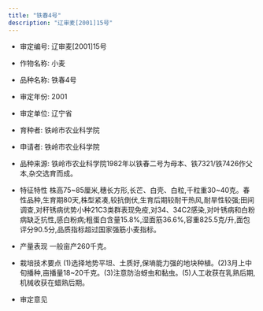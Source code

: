 ```yaml
---
title: "铁春4号"
description: "辽审麦[2001]15号"
---
```

* 审定编号:  辽审麦[2001]15号

*  作物名称:  小麦

*  品种名称:  铁春4号

*  审定年份:  2001

*  审定单位:  辽宁省

* 育种者:  铁岭市农业科学院

*  申请者:  铁岭市农业科学院

*  品种来源:  铁岭市农业科学院1982年以铁春二号为母本、铁7321/铁7426作父本,杂交选育而成。

*  特征特性
株高75~85厘米,穗长方形,长芒、白壳、白粒,千粒重30~40克。春性品种,生育期80天,株型紧凑,较抗倒伏,生育后期较耐干热风,耐旱性较强;田间调查,对秆锈病优势小种21C3类群表现免疫,对34、34C2感染,对叶锈病和白粉病缺乏抗性,感白粉病;粗蛋白含量15.8%,湿面筋36.6%,容重825.5克/升,面包评分90.5分,品质指标超过国家强筋小麦指标。

*  产量表现
一般亩产260千克。

*  栽培技术要点
(1)选择地势平坦、土质好,保墒能力强的地块种植。(2)3月上中旬播种,亩播量18~20千克。(3)注意防治蚜虫和黏虫。(5)人工收获在乳熟后期,机械收获在蜡熟后期。

*  审定意见

